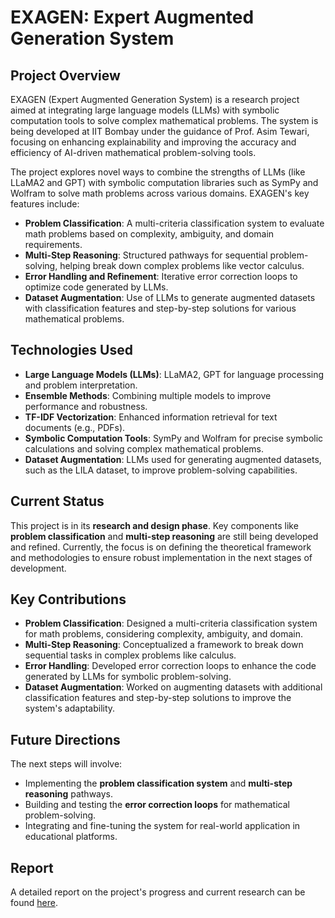 # EXAGEN: Expert Augmented Generation System

## Project Overview

EXAGEN (Expert Augmented Generation System) is a research project aimed at integrating large language models (LLMs) with symbolic computation tools to solve complex mathematical problems. The system is being developed at IIT Bombay under the guidance of Prof. Asim Tewari, focusing on enhancing explainability and improving the accuracy and efficiency of AI-driven mathematical problem-solving tools. 

The project explores novel ways to combine the strengths of LLMs (like LLaMA2 and GPT) with symbolic computation libraries such as SymPy and Wolfram to solve math problems across various domains. EXAGEN's key features include:

- **Problem Classification**: A multi-criteria classification system to evaluate math problems based on complexity, ambiguity, and domain requirements.
- **Multi-Step Reasoning**: Structured pathways for sequential problem-solving, helping break down complex problems like vector calculus.
- **Error Handling and Refinement**: Iterative error correction loops to optimize code generated by LLMs.
- **Dataset Augmentation**: Use of LLMs to generate augmented datasets with classification features and step-by-step solutions for various mathematical problems.

## Technologies Used

- **Large Language Models (LLMs)**: LLaMA2, GPT for language processing and problem interpretation.
- **Ensemble Methods**: Combining multiple models to improve performance and robustness.
- **TF-IDF Vectorization**: Enhanced information retrieval for text documents (e.g., PDFs).
- **Symbolic Computation Tools**: SymPy and Wolfram for precise symbolic calculations and solving complex mathematical problems.
- **Dataset Augmentation**: LLMs used for generating augmented datasets, such as the LILA dataset, to improve problem-solving capabilities.

## Current Status

This project is in its **research and design phase**. Key components like **problem classification** and **multi-step reasoning** are still being developed and refined. Currently, the focus is on defining the theoretical framework and methodologies to ensure robust implementation in the next stages of development.

## Key Contributions

- **Problem Classification**: Designed a multi-criteria classification system for math problems, considering complexity, ambiguity, and domain.
- **Multi-Step Reasoning**: Conceptualized a framework to break down sequential tasks in complex problems like calculus.
- **Error Handling**: Developed error correction loops to enhance the code generated by LLMs for symbolic problem-solving.
- **Dataset Augmentation**: Worked on augmenting datasets with additional classification features and step-by-step solutions to improve the system's adaptability.

## Future Directions

The next steps will involve:

- Implementing the **problem classification system** and **multi-step reasoning** pathways.
- Building and testing the **error correction loops** for mathematical problem-solving.
- Integrating and fine-tuning the system for real-world application in educational platforms.

## Report

A detailed report on the project's progress and current research can be found [here](Phase_1_Report.pdf).


